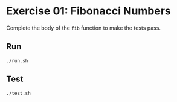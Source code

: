 # Exercise 01: Fibonacci Numbers

Complete the body of the `fib` function to make the tests pass.

## Run

```
./run.sh
```

## Test

```
./test.sh
```
